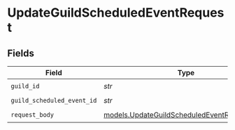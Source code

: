 # UpdateGuildScheduledEventRequest


## Fields

| Field                                                                                            | Type                                                                                             | Required                                                                                         | Description                                                                                      |
| ------------------------------------------------------------------------------------------------ | ------------------------------------------------------------------------------------------------ | ------------------------------------------------------------------------------------------------ | ------------------------------------------------------------------------------------------------ |
| `guild_id`                                                                                       | *str*                                                                                            | :heavy_check_mark:                                                                               | N/A                                                                                              |
| `guild_scheduled_event_id`                                                                       | *str*                                                                                            | :heavy_check_mark:                                                                               | N/A                                                                                              |
| `request_body`                                                                                   | [models.UpdateGuildScheduledEventRequestBody](../models/updateguildscheduledeventrequestbody.md) | :heavy_check_mark:                                                                               | N/A                                                                                              |